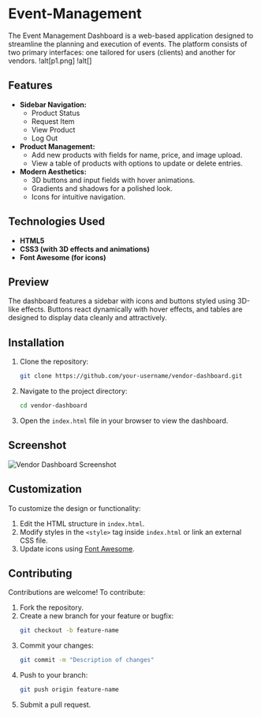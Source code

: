 # Event-Management
 The Event Management Dashboard is a web-based application designed to streamline the planning and execution of events. The platform consists of two primary interfaces: one tailored for users (clients) and another for vendors. 
!alt[p1.png]
!alt[]



## Features

- **Sidebar Navigation:**
  - Product Status
  - Request Item
  - View Product
  - Log Out
- **Product Management:**
  - Add new products with fields for name, price, and image upload.
  - View a table of products with options to update or delete entries.
- **Modern Aesthetics:**
  - 3D buttons and input fields with hover animations.
  - Gradients and shadows for a polished look.
  - Icons for intuitive navigation.

## Technologies Used

- **HTML5**
- **CSS3 (with 3D effects and animations)**
- **Font Awesome (for icons)**

## Preview

The dashboard features a sidebar with icons and buttons styled using 3D-like effects. Buttons react dynamically with hover effects, and tables are designed to display data cleanly and attractively.

## Installation

1. Clone the repository:
    ```bash
    git clone https://github.com/your-username/vendor-dashboard.git
    ```
2. Navigate to the project directory:
    ```bash
    cd vendor-dashboard
    ```
3. Open the `index.html` file in your browser to view the dashboard.

## Screenshot

![Vendor Dashboard Screenshot](screenshot.png)

## Customization

To customize the design or functionality:

1. Edit the HTML structure in `index.html`.
2. Modify styles in the `<style>` tag inside `index.html` or link an external CSS file.
3. Update icons using [Font Awesome](https://fontawesome.com/).

## Contributing

Contributions are welcome! To contribute:

1. Fork the repository.
2. Create a new branch for your feature or bugfix:
    ```bash
    git checkout -b feature-name
    ```
3. Commit your changes:
    ```bash
    git commit -m "Description of changes"
    ```
4. Push to your branch:
    ```bash
    git push origin feature-name
    ```
5. Submit a pull request.

